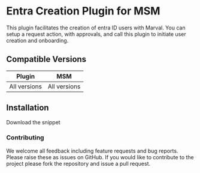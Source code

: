 
  

# Entra Creation Plugin for MSM

This plugin facilitates the creation of entra ID users with Marval.
You can setup a request action, with approvals, and call this plugin to initiate user creation and onboarding.
  
## Compatible Versions

  

| Plugin | MSM |
|---------|-------------|
| All versions | All versions |



## Installation

Download the snippet

### Contributing

  

We welcome all feedback including feature requests and bug reports. Please raise these as issues on GitHub. If you would like to contribute to the project please fork the repository and issue a pull request.